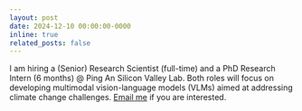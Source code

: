 ```yaml
---
layout: post
date: 2024-12-10 00:00:00-0000
inline: true
related_posts: false
---
```


I am hiring a (Senior) Research Scientist (full-time) and a PhD Research Intern (6 months) @ Ping An Silicon Valley Lab. Both roles will focus on developing multimodal vision-language models (VLMs) aimed at addressing climate change challenges. [Email me](mailto:bpeng.paii@gmail.com) if you are interested.
